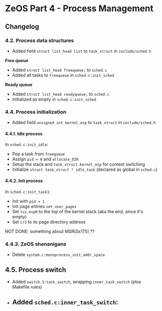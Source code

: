 # ZeOS Part 4 - Process Management

## Changelog

### 4.2. Process data structures

- Added field `struct list_head list` to `task_struct` in `include/sched.h`

**Free queue**
- Added `struct list_head freequeue;` to `sched.c`
- Added all tasks to `freequeue` in `sched.c:init_sched`

**Ready queue**
- Added `struct list_head readyqueue;` to `sched.c`
- Initialized as empty in `sched.c:init_sched`

### 4.4. Process initialization

- Added field `unsigned int kernel_esp` to `task_struct` in `include/sched.h`

#### 4.4.1. Idle process

In `sched.c:init_idle`:
- Pop a task from `freequeue`
- Assign `pid = 0` and `allocate_DIR`
- Setup the stack and `task_struct.kernel_esp` for context switching
- Initialize `struct task_struct * idle_task` (declared as global in `sched.c`)


#### 4.4.2. Init process

In `sched.c:init_task1`:
- Init with `pid = 1`
- Init page entries `set_user_pages`
- Set `tss.esp0` to the top of the kernel stack (aka the end, since it's empty)
- Set `cr3` to its page directory address

NOT DONE: something about MSR[0x175] ??

### 4.4.3. ZeOS shenanigans
- Delete `system.c:monoprocess_init_addr_space`


## 4.5. Process switch

- Added `switch.S:task_switch`, wrapping `inner_task_switch` (plus Makefile rules)
- Added `sched.c:inner_task_switch`:
  - 